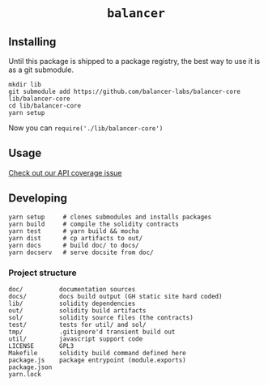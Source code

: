 
<h1 align=center><code>balancer</code></h1>

## Installing

Until this package is shipped to a package registry, the best way to use it is as a git submodule.

```
mkdir lib
git submodule add https://github.com/balancer-labs/balancer-core lib/balancer-core
cd lib/balancer-core
yarn setup
```

Now you can `require('./lib/balancer-core')`

## Usage

[Check out our API coverage issue](https://github.com/balancer-labs/balancer-core/issues/24)

## Developing

```
yarn setup     # clones submodules and installs packages
yarn build     # compile the solidity contracts
yarn test      # yarn build && mocha
yarn dist      # cp artifacts to out/
yarn docs      # build doc/ to docs/
yarn docserv   # serve docsite from doc/
```

### Project structure

```
doc/          documentation sources
docs/         docs build output (GH static site hard coded)
lib/          solidity dependencies
out/          solidity build artifacts
sol/          solidity source files (the contracts)
test/         tests for util/ and sol/
tmp/          .gitignore'd transient build out
util/         javascript support code
LICENSE       GPL3
Makefile      solidity build command defined here
package.js    package entrypoint (module.exports)
package.json
yarn.lock
```


